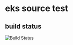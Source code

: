 # eks source test

## build status

![Build Status](https://codebuild.us-east-2.amazonaws.com/badges?uuid=eyJlbmNyeXB0ZWREYXRhIjoidldkUS9VbmVUZ1U2OWw0UVhRaVpKUEdCUmVUd3R3NjJMU1d5SEdyNzk2VnFaQjU0WnRGMmZSV0xMMlJySDB6ZVgvRFZPa0FuN0haeWphSGhDN0d3WmxJPSIsIml2UGFyYW1ldGVyU3BlYyI6Ijhqd1lpbys0ejhmRkttSHEiLCJtYXRlcmlhbFNldFNlcmlhbCI6MX0%3D&branch=master)


